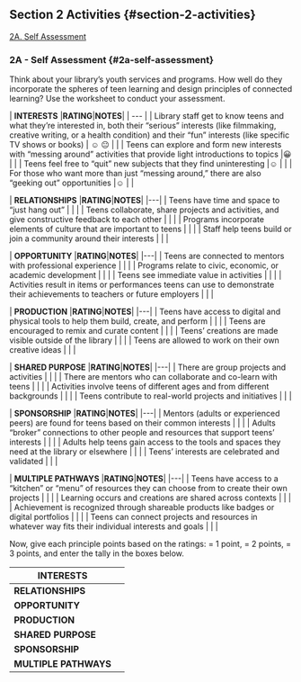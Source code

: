 ## Section 2 Activities {#section-2-activities}

[2A. Self Assessment](#2a-self-assessment)

### 

### 2A - Self Assessment {#2a-self-assessment}

Think about your library’s youth services and programs. How well do they incorporate the spheres of teen learning and design principles of connected learning? Use the worksheet to conduct your assessment.

| **INTERESTS** |**RATING**|**NOTES**|
| --- |
| Library staff get to know teens and what they’re interested in, both their “serious” interests (like filmmaking, creative writing, or a health condition) and their “fun” interests (like specific TV shows or books) |  ☺ 😐 |  |
| Teens can explore and form new interests with “messing around” activities that provide light introductions to topics |😀  |  |
| Teens feel free to “quit” new subjects that they find uninteresting |☺  |  |
| For those who want more than just “messing around,” there are also “geeking out” opportunities |☺  |  |


| **RELATIONSHIPS** |**RATING**|**NOTES**|
|---|
| Teens have time and space to “just hang out” |  |  |
| Teens collaborate, share projects and activities, and give constructive feedback to each other |  |  |
| Programs incorporate elements of culture that are important to teens |  |  |
| Staff help teens build or join a community around their interests |  |  |

| **OPPORTUNITY** |**RATING**|**NOTES**|
|---|
| Teens are connected to mentors with professional experience |  |  |
| Programs relate to civic, economic, or academic development |  |  |
| Teens see immediate value in activities |  |  |
| Activities result in items or performances teens can use to demonstrate their achievements to teachers or future employers |  |  |

| **PRODUCTION** |**RATING**|**NOTES**|
|---|
| Teens have access to digital and physical tools to help them build, create, and perform |  |  |
| Teens are encouraged to remix and curate content |  |  |
| Teens’ creations are made visible outside of the library |  |  |
| Teens are allowed to work on their own creative ideas |  |  |

| **SHARED PURPOSE** |**RATING**|**NOTES**|
|---|
| There are group projects and activities |  |  |
| There are mentors who can collaborate and co-learn with teens |  |  |
| Activities involve teens of different ages and from different backgrounds |  |  |
| Teens contribute to real-world projects and initiatives |  |  |

| **SPONSORSHIP** |**RATING**|**NOTES**|
|---|
| Mentors (adults or experienced peers) are found for teens based on their common interests |  |  |
| Adults “broker” connections to other people and resources that support teens’ interests |  |  |
| Adults help teens gain access to the tools and spaces they need at the library or elsewhere |  |  |
| Teens’ interests are celebrated and validated |  |  |

| **MULTIPLE PATHWAYS** |**RATING**|**NOTES**|
|---|
| Teens have access to a “kitchen” or “menu” of resources they can choose from to create their own projects |  |  |
| Learning occurs and creations are shared across contexts |  |  |
| Achievement is recognized through shareable products like badges or digital portfolios |  |  |
| Teens can connect projects and resources in whatever way fits their individual interests and goals |  |  |

Now, give each principle points based on the ratings: = 1 point, = 2 points, = 3 points, and enter the tally in the boxes below.

| **INTERESTS** |  |
| --- | --- |
| **RELATIONSHIPS** |  |
| **OPPORTUNITY** |  |
| **PRODUCTION** |  |
| **SHARED PURPOSE** |  |
| **SPONSORSHIP** |  |
| **MULTIPLE PATHWAYS** |  |